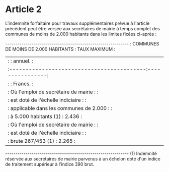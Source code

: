 # Article 2

L'indemnité forfaitaire pour travaux supplémentaires prévue à l'article précédent peut être versée aux secrétaires de mairie à temps complet des communes de moins de 2.000 habitants dans les limites fixées ci-après :

------------------------------------------------------------- :  COMMUNES DE MOINS DE 2.000 HABITANTS    :  TAUX MAXIMUM  :

<table>
<tr>
<td> :                                          :     annuel.    :</td>
</tr>
<tr>
<td> :------------------------------------------:----------------:</td>
</tr>
<tr>
<td> :                                          :     Francs.    :</td>
</tr>
<tr>
<td> : Où l'emploi de secrétaire de mairie      :                :</td>
</tr>
<tr>
<td> :  est doté de l'échelle indiciaire        :                :</td>
</tr>
<tr>
<td> :  applicable dans les communes de 2.000   :                :</td>
</tr>
<tr>
<td> :  à 5.000 habitants (1)                   :     2.436      :</td>
</tr>
<tr>
<td> : Où l'emploi de secrétaire de mairie      :                :</td>
</tr>
<tr>
<td> :  est doté de l'échelle indiciaire        :                :</td>
</tr>
<tr>
<td> :  brute 267/453 (1)                       :     2.265      :</td>
</tr>
</table>

-------------------------------------------------------------    (1) Indemnité réservée aux secrétaires de mairie parvenus à un échelon doté d'un indice de traitement supérieur à l'indice 390 brut.
